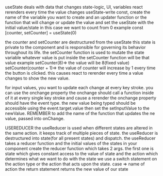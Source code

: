 useState deals with data that changes
state-logic, UI, variables
react rerenders every time the value changes
useState-write const, create the name of the variable you want to create and an updater function or the function that will change or update the value and set the useState with the initial value/state in this case we want to count from 0
example 
const [counter, setCounter] = useState(0)

the counter and setCounter are destructured from the useState
this state is private to the component and is responsible for governing its behavior throughout its life.
the setCounter function is used to mutate the state variable
whatever value is put inside the setCounter function will be that value
example 
setCounter(8)=> the value will be 8(fixed value)
setCounter(counter + 1)=> the value of counter will increase by 1 every time the button is clicked. this causes react to rerender every time a value changes to show the new value.

for input values, you want to update each change at every key stroke. you can use the onchange property
the onchange should call a function inside of it at every single key stroke and cause a rerender
the onchange property should have the event type.
the new value being typed should be accessible using the event.target.value
then set the setInputValue to the newValue. REMEMBER to add the name of the function that updates the ne value, passed into onChange.

USEREDUCER
the useReducer is used when different states are altered in the same action. it keeps track of multiple pieces of state.
the useReducer is destructured into state(for all present states) and dispatch.
the useReducer takes a reducer function and the initial values of the states in your component
create the reducer function which takes 2 args. the first one is state which gives constant access to the value of state and the action which determines what we want to do with the state
we use a switch statement on the action type or the action that acts upon the state. case => name of action 
the return statement returns the new value of our state